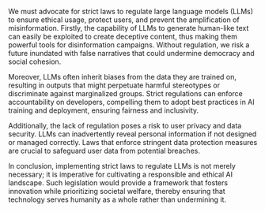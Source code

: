 We must advocate for strict laws to regulate large language models (LLMs) to ensure ethical usage, protect users, and prevent the amplification of misinformation. Firstly, the capability of LLMs to generate human-like text can easily be exploited to create deceptive content, thus making them powerful tools for disinformation campaigns. Without regulation, we risk a future inundated with false narratives that could undermine democracy and social cohesion.

Moreover, LLMs often inherit biases from the data they are trained on, resulting in outputs that might perpetuate harmful stereotypes or discriminate against marginalized groups. Strict regulations can enforce accountability on developers, compelling them to adopt best practices in AI training and deployment, ensuring fairness and inclusivity.

Additionally, the lack of regulation poses a risk to user privacy and data security. LLMs can inadvertently reveal personal information if not designed or managed correctly. Laws that enforce stringent data protection measures are crucial to safeguard user data from potential breaches.

In conclusion, implementing strict laws to regulate LLMs is not merely necessary; it is imperative for cultivating a responsible and ethical AI landscape. Such legislation would provide a framework that fosters innovation while prioritizing societal welfare, thereby ensuring that technology serves humanity as a whole rather than undermining it.